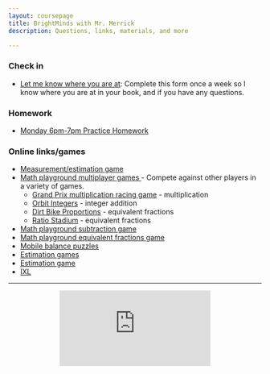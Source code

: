 ```yaml
---
layout: coursepage
title: BrightMinds with Mr. Merrick 
description: Questions, links, materials, and more 

---
```



### Check in 
* <a href="https://docs.google.com/forms/d/e/1FAIpQLSesTySlSQkv0OFFci5qTVL8XTkimleJT__7_XaOEOEy5XrI9Q/viewform?usp=sf_link"> Let me know where you are at</a>: Complete this form once a week so I know where you are at in your book, and if you have any questions.

### Homework 
* <a href="https://tutorial.math.lamar.edu/problems/alg/factoring.aspx"> Monday 6pm-7pm Practice Homework </a>

### Online links/games

* <a href="https://snap.berkeley.edu/snap/snap.html#present:Username=psafa&ProjectName=Numbers%20Game"> Measurement/estimation game </a>
* <a href="https://www.mathplayground.com/ASB_Index.html"> Math playground multiplayer games </a> - Compete against other players in a variety of games.
  * <a href="https://www.mathplayground.com/ASB_GrandPrixMultiplication.html"> Grand Prix multiplication racing game</a> - multiplication
  * <a href="https://www.mathplayground.com/ASB_OrbitIntegers.html"> Orbit Integers</a> - integer addition
  * <a href="https://www.mathplayground.com/ASB_DirtBikeProportions.html"> Dirt Bike Proportions</a> - equivalent fractions
  * <a href="https://www.mathplayground.com/ASB_RatioStadium.html"> Ratio Stadium</a> - equivalent fractions
* <a href="https://www.mathplayground.com/brain_workouts/brain_workout_01_subtraction.html"> Math playground subtraction game </a>
* <a href="https://www.mathplayground.com/ASB_RatioBlaster.html"> Math playground equivalent fractions game </a>
* <a href="https://solveme.edc.org/mobiles/"> Mobile balance puzzles </a>
* <a href="https://www.mathsisfun.com/numbers/estimation-game.php"> Estimation games </a>
* <a href="https://mrnussbaum.com/estimation-valley-golf-online-game"> Estimation game </a>
* <a href="https://ca.ixl.com"> IXL </a>



---

<p align="center"> 
  <iframe src="https://www.youtube.com/embed/3HRkKznJoZA" frameborder="0" allow="accelerometer; autoplay; encrypted-media; gyroscope; picture-in-picture" allowfullscreen class="vid"></iframe> </p>
  


